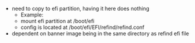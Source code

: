 - need to copy to efi partition, having it here does nothing
	- Example:
	- mount efi partition at /boot/efi
	- config is located at /boot/efi/EFI/refind/refind.conf
- dependent on banner image being in the same directory as refind efi file
